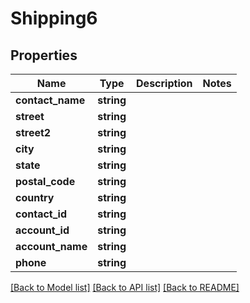 # Shipping6

## Properties
Name | Type | Description | Notes
------------ | ------------- | ------------- | -------------
**contact_name** | **string** |  | 
**street** | **string** |  | 
**street2** | **string** |  | 
**city** | **string** |  | 
**state** | **string** |  | 
**postal_code** | **string** |  | 
**country** | **string** |  | 
**contact_id** | **string** |  | 
**account_id** | **string** |  | 
**account_name** | **string** |  | 
**phone** | **string** |  | 

[[Back to Model list]](../../README.md#documentation-for-models) [[Back to API list]](../../README.md#documentation-for-api-endpoints) [[Back to README]](../../README.md)

